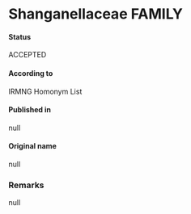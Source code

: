 # Shanganellaceae FAMILY

#### Status
ACCEPTED

#### According to
IRMNG Homonym List

#### Published in
null

#### Original name
null

### Remarks
null